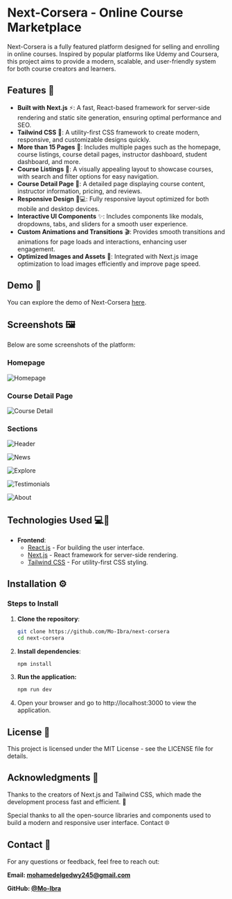 # Next-Corsera - Online Course Marketplace

Next-Corsera is a fully featured platform designed for selling and enrolling in online courses. Inspired by popular platforms like Udemy and Coursera, this project aims to provide a modern, scalable, and user-friendly system for both course creators and learners.

## Features 🌟

- **Built with Next.js** ⚡: A fast, React-based framework for server-side rendering and static site generation, ensuring optimal performance and SEO.
- **Tailwind CSS** 🎨: A utility-first CSS framework to create modern, responsive, and customizable designs quickly.
- **More than 15 Pages** 📄: Includes multiple pages such as the homepage, course listings, course detail pages, instructor dashboard, student dashboard, and more.
- **Course Listings** 📖: A visually appealing layout to showcase courses, with search and filter options for easy navigation.
- **Course Detail Page** 📖: A detailed page displaying course content, instructor information, pricing, and reviews.
- **Responsive Design** 📱💻: Fully responsive layout optimized for both mobile and desktop devices.
- **Interactive UI Components** ✨: Includes components like modals, dropdowns, tabs, and sliders for a smooth user experience.
- **Custom Animations and Transitions** 🎬: Provides smooth transitions and animations for page loads and interactions, enhancing user engagement.
- **Optimized Images and Assets** 📸: Integrated with Next.js image optimization to load images efficiently and improve page speed.

## Demo 🎥

You can explore the demo of Next-Corsera [here](https://next-corsera.vercel.app/).

## Screenshots 🖼️

Below are some screenshots of the platform:

### Homepage

![Homepage](docs/screenshots/full-page.png)

### Course Detail Page

![Course Detail](docs/screenshots/course-details-page.png)

### Sections

![Header](docs/screenshots/1.png)

![News](docs/screenshots/2.png)

![Explore](docs/screenshots/3.png)

![Testimonials](docs/screenshots/4.png)

![About](docs/screenshots/5.png)

## Technologies Used 💻🔧

- **Frontend**: 
  - [React.js](https://reactjs.org/) - For building the user interface.
  - [Next.js](https://nextjs.org/) - React framework for server-side rendering.
  - [Tailwind CSS](https://tailwindcss.com/) - For utility-first CSS styling.

## Installation ⚙️

### Steps to Install

1. **Clone the repository**:

   ```bash
   git clone https://github.com/Mo-Ibra/next-corsera
   cd next-corsera
   ```
2. **Install dependencies**:

    ```bash
    npm install
    ```

3. **Run the application:**

    ```bash
    npm run dev
    ```

4. Open your browser and go to http://localhost:3000 to view the application.

## License 🤝
This project is licensed under the MIT License - see the LICENSE file for details.

## Acknowledgments 🙏
Thanks to the creators of Next.js and Tailwind CSS, which made the development process fast and efficient. 🌟

Special thanks to all the open-source libraries and components used to build a modern and responsive user interface.
Contact 🌐

## Contact 📧

For any questions or feedback, feel free to reach out:

**Email: mohamedelgedwy245@gmail.com**

**GitHub: [@Mo-Ibra](https://github.com/Mo-Ibra)**